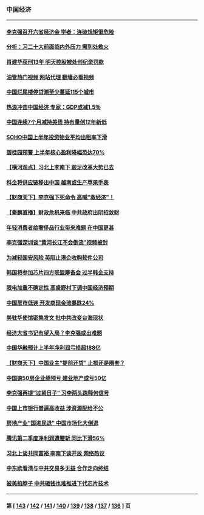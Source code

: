 ### 中国经济
---
#### [李克强召开六省经济会 学者：连破规矩很危险](../../pages/ncid283/n13806007.md?08200045) 
#### [分析：习二十大前面临内外压力 需到处救火](../../pages/ncid283/n13805569.md?08200045) 
#### [肖建华获刑13年 明天控股被处创纪录罚款](../../pages/ncid283/n13805882.md?08200045) 
#### [油管热门视频 网站代理 翻墙必看视频](http://209.222.30.114:81/youtube.html?08200045)
#### [中国烂尾楼停贷潮至少蔓延115个城市](../../pages/ncid283/n13805842.md?08200045) 
#### [热浪冲击中国经济 专家：GDP或减1.5％](../../pages/ncid283/n13805839.md?08200045) 
#### [中国连续7个月减持美债 持有量创12年新低](../../pages/ncid283/n13805844.md?08200045) 
#### [SOHO中国上半年投资物业平均出租率下滑](../../pages/ncid283/n13805833.md?08200045) 
#### [碧桂园预警 上半年核心盈利降幅恐达70%](../../pages/ncid283/n13805674.md?08200045) 
#### [【横河观点】习北上李南下 跛足改革大势已去](../../pages/ncid283/n13805568.md?08200045) 
#### [科企将供应链移出中国 越南或生产苹果手表](../../pages/ncid283/n13805458.md?08200045) 
#### [【财商天下】李克强下死命令 高喊“救经济”！](../../pages/ncid283/n13805539.md?08200045) 
#### [【秦鹏直播】财政危机来临 中共政府出阴招敛财](../../pages/ncid283/n13805559.md?08200045) 
#### [年轻消费者给奢侈品行业带来难题 在中国更甚](../../pages/ncid283/n13805446.md?08200045) 
#### [李克强深圳谈“黄河长江不会倒流”视频被封](../../pages/ncid283/n13805089.md?08200045) 
#### [为减轻国安风险 英阻止港企收购软件公司](../../pages/ncid283/n13805405.md?08200045) 
#### [韩国将参加芯片四方联盟筹备会 过半韩企支持](../../pages/ncid283/n13805246.md?08200045) 
#### [限电加重不确定性 高盛野村下调中国经济预期](../../pages/ncid283/n13805099.md?08200045) 
#### [中国房市低迷 开发商现金流暴跌24%](../../pages/ncid283/n13805108.md?08200045) 
#### [美驻华使馆密集发文 批中共改变台海现状](../../pages/ncid283/n13805136.md?08200045) 
#### [经济大省书记有望入局？李克强或出难题](../../pages/ncid283/n13804949.md?08200045) 
#### [中国华融预计上半年净利润亏损超188亿](../../pages/ncid283/n13804756.md?08200045) 
#### [【财商天下】中国业主“提前还贷” 止损还是圈套？](../../pages/ncid283/n13804614.md?08200045) 
#### [中国逾50房企业绩预亏 建业地产或亏50亿](../../pages/ncid283/n13804771.md?08200045) 
#### [李克强再提“过紧日子” 习李两头跑释何信号](../../pages/ncid283/n13804616.md?08200045) 
#### [中国上市银行普遍高收益 涉资源配给不公](../../pages/ncid283/n13804794.md?08200045) 
#### [房地产业“国进民退” 中国市场化大倒退](../../pages/ncid283/n13804783.md?08200045) 
#### [腾讯第二季度净利润遭腰斩 同比下滑56%](../../pages/ncid283/n13804704.md?08200045) 
#### [习北上谈共同富裕 李南下谈开放 网络热议](../../pages/ncid283/n13804645.md?08200045) 
#### [中东欧看清与中共交易多无益 合作走向终结](../../pages/ncid283/n13804541.md?08200045) 
#### [被美掐脖子 中共砸钱也难推进下代芯片技术](../../pages/ncid283/n13804047.md?08200045) 

---
#### 第 [ [143](./143.md?08200045) / [142](./142.md?08200045) / [141](./141.md?08200045) / [140](./140.md?08200045) / [139](./139.md?08200045) / [138](./138.md?08200045) / [137](./137.md?08200045) / [136](./136.md?08200045) ] 页

